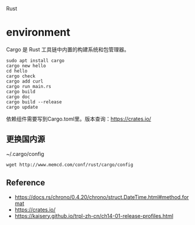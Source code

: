 Rust

# environment

Cargo 是 Rust 工具链中内置的构建系统和包管理器。

```
sudo apt install cargo
cargo new hello 
cd hello
cargo check
cargo add curl
cargo run main.rs
cargo build
cargo doc
cargo build --release
cargo update
```

依赖组件需要写到Cargo.toml里。版本查询：https://crates.io/

## 更换国内源

~/.cargo/config

```
wget http://www.memcd.com/conf/rust/cargo/config
```

## Reference

- https://docs.rs/chrono/0.4.20/chrono/struct.DateTime.html#method.format
- https://crates.io/
- https://kaisery.github.io/trpl-zh-cn/ch14-01-release-profiles.html
